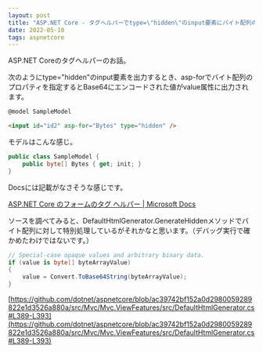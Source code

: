 ```yaml
---
layout: post
title: "ASP.NET Core - タグヘルパーでtype=\"hidden\"のinput要素にバイト配列のプロパティを指定するとBase64エンコードされる"
date: 2022-05-18
tags: aspnetcore
---
```


ASP.NET Coreのタグヘルパーのお話。

次のようにtype="hidden"のinput要素を出力するとき、asp-forでバイト配列のプロパティを指定するとBase64にエンコードされた値がvalue属性に出力されます。

```html
@model SampleModel

<input id="id2" asp-for="Bytes" type="hidden" />
```

モデルはこんな感じ。

```cs
public class SampleModel {
	public byte[] Bytes { get; init; }
}
```

Docsには記載がなさそうな感じです。

[ASP.NET Core のフォームのタグ ヘルパー | Microsoft Docs](https://docs.microsoft.com/ja-jp/aspnet/core/mvc/views/working-with-forms?view=aspnetcore-6.0#the-input-tag-helper)

ソースを調べてみると、DefaultHtmlGenerator.GenerateHiddenメソッドでバイト配列に対して特別処理しているがそれかなと思います。（デバッグ実行で確かめたわけではないです。）

```csharp
// Special-case opaque values and arbitrary binary data.
if (value is byte[] byteArrayValue)
{
	value = Convert.ToBase64String(byteArrayValue);
}
```

[https://github.com/dotnet/aspnetcore/blob/ac39742bf152a0d2980059289822e1d3526a880a/src/Mvc/Mvc.ViewFeatures/src/DefaultHtmlGenerator.cs#L389-L393](https://github.com/dotnet/aspnetcore/blob/ac39742bf152a0d2980059289822e1d3526a880a/src/Mvc/Mvc.ViewFeatures/src/DefaultHtmlGenerator.cs#L389-L393)
